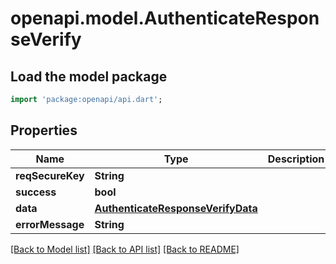 # openapi.model.AuthenticateResponseVerify

## Load the model package
```dart
import 'package:openapi/api.dart';
```

## Properties
Name | Type | Description | Notes
------------ | ------------- | ------------- | -------------
**reqSecureKey** | **String** |  | [optional] 
**success** | **bool** |  | [optional] 
**data** | [**AuthenticateResponseVerifyData**](AuthenticateResponseVerifyData.md) |  | [optional] 
**errorMessage** | **String** |  | [optional] 

[[Back to Model list]](../README.md#documentation-for-models) [[Back to API list]](../README.md#documentation-for-api-endpoints) [[Back to README]](../README.md)


